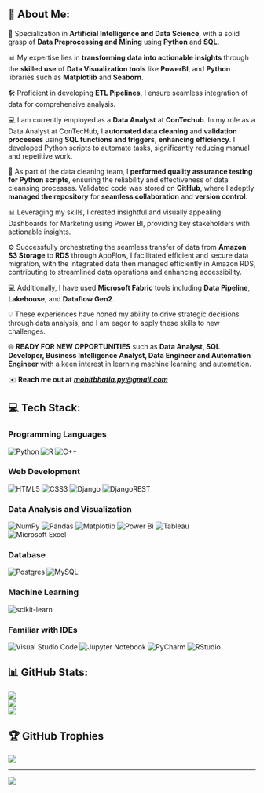 ## 💫 About Me:

🚀 Specialization in **Artificial Intelligence and Data Science**, with a solid grasp of **Data Preprocessing and Mining** using **Python** and **SQL**.

📊 My expertise lies in **transforming data into actionable insights** through the **skilled use** of **Data Visualization tools** like **PowerBI**, and **Python** libraries such as **Matplotlib** and **Seaborn**.

🛠️ Proficient in developing **ETL Pipelines**, I ensure seamless integration of data for comprehensive analysis.

💻 I am currently employed as a **Data Analyst** at **ConTechub**. In my role as a Data Analyst at ConTecHub, I **automated data cleaning** and **validation processes** using **SQL functions and triggers**, **enhancing efficiency**. I developed Python scripts to automate tasks, significantly reducing manual and repetitive work.

🧪 As part of the data cleaning team, I **performed quality assurance testing for Python scripts**, ensuring the reliability and effectiveness of data cleansing processes. Validated code was stored on **GitHub**, where I adeptly **managed the repository** for **seamless collaboration** and **version control**.

📊 Leveraging my skills, I created insightful and visually appealing Dashboards for Marketing using Power BI, providing key stakeholders with actionable insights.

⚙️ Successfully orchestrating the seamless transfer of data from **Amazon S3 Storage** to **RDS** through AppFlow, I facilitated efficient and secure data migration, with the integrated data then managed efficiently in Amazon RDS, contributing to streamlined data operations and enhancing accessibility.

💻 Additionally, I have used **Microsoft Fabric** tools including **Data Pipeline**, **Lakehouse**, and **Dataflow Gen2**.

💡 These experiences have honed my ability to drive strategic decisions through data analysis, and I am eager to apply these skills to new challenges.

🌐 **READY FOR NEW OPPORTUNITIES** such as **Data Analyst, SQL Developer, Business Intelligence Analyst, Data Engineer and Automation Engineer** with a keen interest in learning machine learning and automation.

✉️ **Reach me out at** _**mohitbhatia.py@gmail.com**_


## 💻 Tech Stack:

### Programming Languages
![Python](https://img.shields.io/badge/python-3670A0?style=for-the-badge&logo=python&logoColor=ffdd54) ![R](https://img.shields.io/badge/r-%23276DC3.svg?style=for-the-badge&logo=r&logoColor=white) ![C++](https://img.shields.io/badge/c++-%2300599C.svg?style=for-the-badge&logo=c%2B%2B&logoColor=white) 

### Web Development
![HTML5](https://img.shields.io/badge/html5-%23E34F26.svg?style=for-the-badge&logo=html5&logoColor=white) ![CSS3](https://img.shields.io/badge/css3-%231572B6.svg?style=for-the-badge&logo=css3&logoColor=white) ![Django](https://img.shields.io/badge/django-%23092E20.svg?style=for-the-badge&logo=django&logoColor=white) ![DjangoREST](https://img.shields.io/badge/DJANGO-REST-ff1709?style=for-the-badge&logo=django&logoColor=white&color=ff1709&labelColor=gray)

### Data Analysis and Visualization
![NumPy](https://img.shields.io/badge/numpy-%23013243.svg?style=for-the-badge&logo=numpy&logoColor=white) ![Pandas](https://img.shields.io/badge/pandas-%23150458.svg?style=for-the-badge&logo=pandas&logoColor=white) ![Matplotlib](https://img.shields.io/badge/Matplotlib-%23ffffff.svg?style=for-the-badge&logo=Matplotlib&logoColor=black) ![Power Bi](https://img.shields.io/badge/power_bi-F2C811?style=for-the-badge&logo=powerbi&logoColor=black) ![Tableau](https://img.shields.io/badge/Tableau-E97627?style=for-the-badge&logo=Tableau&logoColor=white)<br/>
![Microsoft Excel](https://img.shields.io/badge/Microsoft_Excel-217346?style=for-the-badge&logo=microsoft-excel&logoColor=white)

### Database
![Postgres](https://img.shields.io/badge/postgres-%23316192.svg?style=for-the-badge&logo=postgresql&logoColor=white) ![MySQL](https://img.shields.io/badge/mysql-%2300f.svg?style=for-the-badge&logo=mysql&logoColor=white)

### Machine Learning
![scikit-learn](https://img.shields.io/badge/scikit--learn-%23F7931E.svg?style=for-the-badge&logo=scikit-learn&logoColor=white)

### Familiar with IDEs
![Visual Studio Code](https://img.shields.io/badge/Visual%20Studio%20Code-0078d7.svg?style=for-the-badge&logo=visual-studio-code&logoColor=white) ![Jupyter Notebook](https://img.shields.io/badge/jupyter-%23FA0F00.svg?style=for-the-badge&logo=jupyter&logoColor=white) ![PyCharm](https://img.shields.io/badge/pycharm-143?style=for-the-badge&logo=pycharm&logoColor=black&color=black&labelColor=green) ![RStudio](https://img.shields.io/badge/RStudio-4285F4?style=for-the-badge&logo=rstudio&logoColor=white)


## 📊 GitHub Stats:
![](https://github-readme-stats-sigma-five.vercel.app/api?username=themohitbhatia&theme=dark&hide_border=true&include_all_commits=true&count_private=true)<br/>
![](https://github-readme-streak-stats.herokuapp.com/?user=themohitbhatia&theme=dark&hide_border=true)<br/>
![](https://github-readme-stats-sigma-five.vercel.app/api/top-langs/?username=themohitbhatia&theme=dark&hide_border=true&include_all_commits=true&count_private=true&layout=compact)

## 🏆 GitHub Trophies
![](https://github-profile-trophy.vercel.app/?username=themohitbhatia&theme=radical&no-frame=true&no-bg=true&margin-w=4)

---
[![](https://visitcount.itsvg.in/api?id=themohitbhatia&icon=5&color=0)](https://visitcount.itsvg.in)

<!-- Proudly created with GPRM ( https://gprm.itsvg.in ) -->
